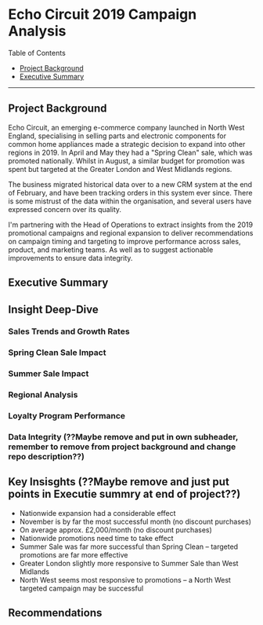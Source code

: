 # Echo Circuit 2019 Campaign Analysis
Table of Contents

- [Project Background](#project-background)
- [Executive Summary](#executive-summary)

---

## Project Background

Echo Circuit, an emerging e-commerce company launched in North West England, specialising in selling parts and electronic components for common home appliances made a strategic decision to expand into other regions in 2019.  In April and May they had a "Spring Clean" sale, which was promoted nationally. Whilst in August, a similar budget for promotion was spent but targeted at the Greater London and West Midlands regions.

The business migrated historical data over to a new CRM system at the end of February, and have been tracking orders in this system ever since.  There is some mistrust of the data within the organisation, and several users have expressed concern over its quality.

I'm partnering with the Head of Operations to extract insights from the 2019 promotional campaigns and regional expansion to deliver recommendations on campaign timing and targeting to improve performance across sales, product, and marketing teams. As well as to suggest actionable improvements to ensure data integrity.

## Executive Summary

## Insight Deep-Dive

### Sales Trends and Growth Rates

### Spring Clean Sale Impact

### Summer Sale Impact

### Regional Analysis

### Loyalty Program Performance

### Data Integrity (??Maybe remove and put in own subheader, remember to remove from project background and change repo description??)

## Key Insisghts (??Maybe remove and just put points in Executie summry at end of project??)

- Nationwide expansion had a considerable effect
- November is by far the most successful month (no discount purchases)
- On average approx. £2,000/month (no discount purchases)
- Nationwide promotions need time to take effect
- Summer Sale was far more successful than Spring Clean – targeted promotions are far more effective
- Greater London slightly more responsive to Summer Sale than West Midlands
- North West seems most responsive to promotions – a North West targeted campaign may be successful


## Recommendations
